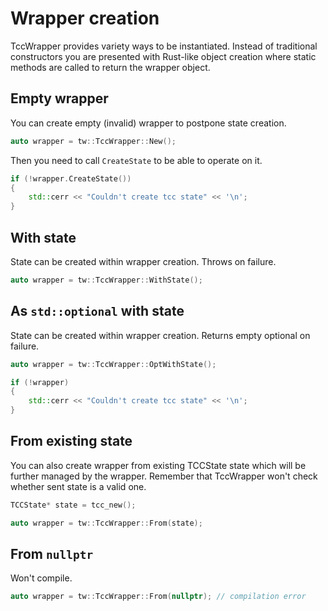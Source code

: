 # Wrapper creation

TccWrapper provides variety ways to be instantiated. Instead of traditional constructors you are presented with Rust-like object creation where static methods are called to return the wrapper object.

## Empty wrapper

You can create empty (invalid) wrapper to postpone state creation.

```cpp
auto wrapper = tw::TccWrapper::New();
```

Then you need to call `CreateState` to be able to operate on it.

```cpp
if (!wrapper.CreateState())
{
    std::cerr << "Couldn't create tcc state" << '\n';
}
```

## With state

State can be created within wrapper creation. Throws on failure.

```cpp
auto wrapper = tw::TccWrapper::WithState();
```

## As `std::optional` with state

State can be created within wrapper creation. Returns empty optional on failure.

```cpp
auto wrapper = tw::TccWrapper::OptWithState();

if (!wrapper)
{
    std::cerr << "Couldn't create tcc state" << '\n';
}
```

## From existing state

You can also create wrapper from existing TCCState state which will be further managed by the wrapper. Remember that TccWrapper won't check whether sent state is a valid one.

```cpp
TCCState* state = tcc_new();

auto wrapper = tw::TccWrapper::From(state);
```

## From `nullptr`

Won't compile.

```cpp
auto wrapper = tw::TccWrapper::From(nullptr); // compilation error
```
